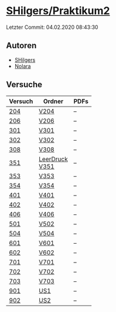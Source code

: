 # [SHilgers/Praktikum2](https://github.com/SHilgers/Praktikum2)

Letzter Commit: 04.02.2020 08:43:30

## Autoren
- [SHilgers](https://github.com/SHilgers)
- [Nolara](https://github.com/Nolara)

## Versuche

|        Versuch         |                                                                   Ordner                                                                    |PDFs|
|------------------------|---------------------------------------------------------------------------------------------------------------------------------------------|----|
|[204](../../versuch/204)|[V204](https://github.com/SHilgers/Praktikum2/tree/master/V204)                                                                              |–   |
|[206](../../versuch/206)|[V206](https://github.com/SHilgers/Praktikum2/tree/master/V206)                                                                              |–   |
|[301](../../versuch/301)|[V301](https://github.com/SHilgers/Praktikum2/tree/master/V301)                                                                              |–   |
|[302](../../versuch/302)|[V302](https://github.com/SHilgers/Praktikum2/tree/master/V302)                                                                              |–   |
|[308](../../versuch/308)|[V308](https://github.com/SHilgers/Praktikum2/tree/master/V308)                                                                              |–   |
|[351](../../versuch/351)|[LeerDruck](https://github.com/SHilgers/Praktikum2/tree/master/LeerDruck)<br/>[V351](https://github.com/SHilgers/Praktikum2/tree/master/V351)|–   |
|[353](../../versuch/353)|[V353](https://github.com/SHilgers/Praktikum2/tree/master/V353)                                                                              |–   |
|[354](../../versuch/354)|[V354](https://github.com/SHilgers/Praktikum2/tree/master/V354)                                                                              |–   |
|[401](../../versuch/401)|[V401](https://github.com/SHilgers/Praktikum2/tree/master/V401)                                                                              |–   |
|[402](../../versuch/402)|[V402](https://github.com/SHilgers/Praktikum2/tree/master/V402)                                                                              |–   |
|[406](../../versuch/406)|[V406](https://github.com/SHilgers/Praktikum2/tree/master/V406)                                                                              |–   |
|[501](../../versuch/501)|[V502](https://github.com/SHilgers/Praktikum2/tree/master/V502)                                                                              |–   |
|[504](../../versuch/504)|[V504](https://github.com/SHilgers/Praktikum2/tree/master/V504)                                                                              |–   |
|[601](../../versuch/601)|[V601](https://github.com/SHilgers/Praktikum2/tree/master/V601)                                                                              |–   |
|[602](../../versuch/602)|[V602](https://github.com/SHilgers/Praktikum2/tree/master/V602)                                                                              |–   |
|[701](../../versuch/701)|[V701](https://github.com/SHilgers/Praktikum2/tree/master/V701)                                                                              |–   |
|[702](../../versuch/702)|[V702](https://github.com/SHilgers/Praktikum2/tree/master/V702)                                                                              |–   |
|[703](../../versuch/703)|[V703](https://github.com/SHilgers/Praktikum2/tree/master/V703)                                                                              |–   |
|[901](../../versuch/901)|[US1](https://github.com/SHilgers/Praktikum2/tree/master/US1)                                                                                |–   |
|[902](../../versuch/902)|[US2](https://github.com/SHilgers/Praktikum2/tree/master/US2)                                                                                |–   |

